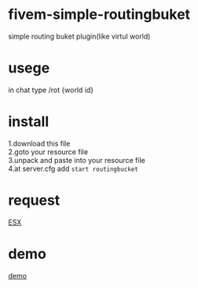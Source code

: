 # fivem-simple-routingbuket
simple routing buket plugin(like virtul world)
# usege
in chat type /rot {world id}
# install
1.download this file <br/>
2.goto your resource file <br/>
3.unpack and paste into your resource file<br/>
4.at server.cfg add  ```start routingbucket ```
# request
[ESX](https://github.com/esx-framework/es_extended/tree/v1-final)
# demo
[demo](https://youtu.be/6WdIs5h57bE)
